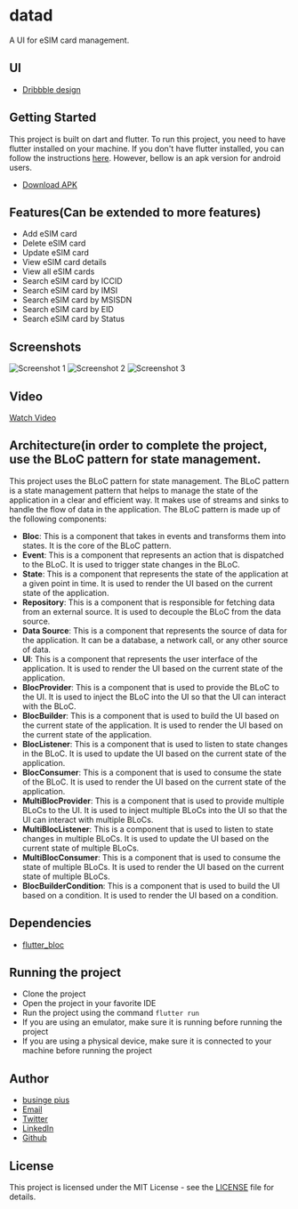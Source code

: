 # datad

A UI for eSIM card management.

## UI
- [Dribbble design](https://github.com/busingepius/eSIM/blob/master/assets/images/ui.png)

## Getting Started

This project is built on dart and flutter. To run this project, you need to have flutter installed on your machine. If you don't have flutter installed, you can follow the instructions [here](https://flutter.dev/docs/get-started/install).
However, bellow is an apk version for android users.
- [Download APK](https://drive.google.com/file/d/1qf8QtFM-jm2Lf788KMWKkY0IUHbsGWw2/view?usp=sharing)

## Features(Can be extended to more features)
- Add eSIM card
- Delete eSIM card
- Update eSIM card
- View eSIM card details
- View all eSIM cards
- Search eSIM card by ICCID
- Search eSIM card by IMSI
- Search eSIM card by MSISDN
- Search eSIM card by EID
- Search eSIM card by Status

## Screenshots
![Screenshot 1]()
![Screenshot 2]()
![Screenshot 3]()

## Video
[Watch Video](https://drive.google.com/file/d/1J9)

## Architecture(in order to complete the project, use the BLoC pattern for state management.
This project uses the BLoC pattern for state management. The BLoC pattern is a state management pattern that helps to manage the state of the application in a clear and efficient way. It makes use of streams and sinks to handle the flow of data in the application. The BLoC pattern is made up of the following components:
- **Bloc**: This is a component that takes in events and transforms them into states. It is the core of the BLoC pattern.
- **Event**: This is a component that represents an action that is dispatched to the BLoC. It is used to trigger state changes in the BLoC.
- **State**: This is a component that represents the state of the application at a given point in time. It is used to render the UI based on the current state of the application.
- **Repository**: This is a component that is responsible for fetching data from an external source. It is used to decouple the BLoC from the data source.
- **Data Source**: This is a component that represents the source of data for the application. It can be a database, a network call, or any other source of data.
- **UI**: This is a component that represents the user interface of the application. It is used to render the UI based on the current state of the application.
- **BlocProvider**: This is a component that is used to provide the BLoC to the UI. It is used to inject the BLoC into the UI so that the UI can interact with the BLoC.
- **BlocBuilder**: This is a component that is used to build the UI based on the current state of the application. It is used to render the UI based on the current state of the application.
- **BlocListener**: This is a component that is used to listen to state changes in the BLoC. It is used to update the UI based on the current state of the application.
- **BlocConsumer**: This is a component that is used to consume the state of the BLoC. It is used to render the UI based on the current state of the application.
- **MultiBlocProvider**: This is a component that is used to provide multiple BLoCs to the UI. It is used to inject multiple BLoCs into the UI so that the UI can interact with multiple BLoCs.
- **MultiBlocListener**: This is a component that is used to listen to state changes in multiple BLoCs. It is used to update the UI based on the current state of multiple BLoCs.
- **MultiBlocConsumer**: This is a component that is used to consume the state of multiple BLoCs. It is used to render the UI based on the current state of multiple BLoCs.
- **BlocBuilderCondition**: This is a component that is used to build the UI based on a condition. It is used to render the UI based on a condition.


## Dependencies
- [flutter_bloc](https://pub.dev/packages/flutter_bloc)

## Running the project
- Clone the project
- Open the project in your favorite IDE
- Run the project using the command `flutter run`
- If you are using an emulator, make sure it is running before running the project
- If you are using a physical device, make sure it is connected to your machine before running the project

## Author
- [businge pius](https://www.qixem.com)
- [Email](mailto:busingepius@gmail.com)
- [Twitter](https://twitter.com/busingepius)
- [LinkedIn](https://www.linkedin.com/in/piusbusinge/)
- [Github](https://github.com/busingepius)

## License
This project is licensed under the MIT License - see the [LICENSE](LICENSE) file for details.